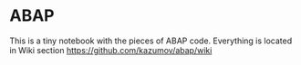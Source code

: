 # ABAP

This is a tiny notebook with the pieces of ABAP code.
Everything is located in Wiki section https://github.com/kazumov/abap/wiki
